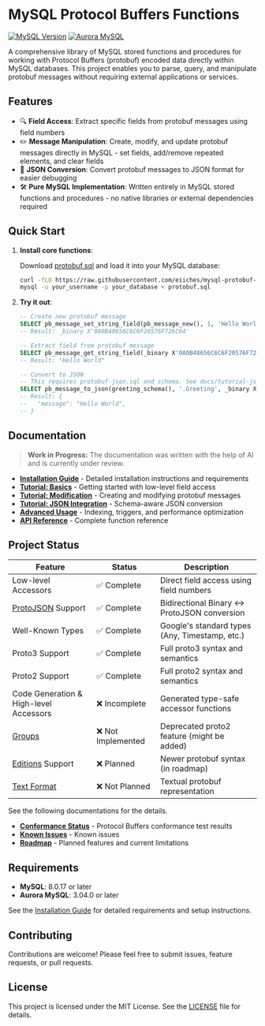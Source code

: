 # MySQL Protocol Buffers Functions

[![MySQL Version](https://img.shields.io/badge/MySQL-8.0.17%2B-blue)](https://dev.mysql.com/downloads/mysql/)
[![Aurora MySQL](https://img.shields.io/badge/Aurora%20MySQL-3.04.0%2B-orange)](https://aws.amazon.com/rds/aurora/)

A comprehensive library of MySQL stored functions and procedures for working with Protocol Buffers (protobuf) encoded data directly within MySQL databases. This project enables you to parse, query, and manipulate protobuf messages without requiring external applications or services.

## Features

- 🔍 **Field Access**: Extract specific fields from protobuf messages using field numbers
- ✏️ **Message Manipulation**: Create, modify, and update protobuf messages directly in MySQL - set fields, add/remove repeated elements, and clear fields
- 🔄 **JSON Conversion**: Convert protobuf messages to JSON format for easier debugging
- 🛠️ **Pure MySQL Implementation**: Written entirely in MySQL stored functions and procedures - no native libraries or external dependencies required

## Quick Start

1. **Install core functions**:

   Download [protobuf.sql](https://raw.githubusercontent.com/eiiches/mysql-protobuf-functions/refs/heads/main/build/protobuf.sql) and load it into your MySQL database:
   ```bash
   curl -fLO https://raw.githubusercontent.com/eiiches/mysql-protobuf-functions/refs/heads/main/build/protobuf.sql
   mysql -u your_username -p your_database < protobuf.sql
   ```

2. **Try it out**:
   ```sql
   -- Create new protobuf message
   SELECT pb_message_set_string_field(pb_message_new(), 1, 'Hello World');
   -- Result: _binary X'0A0B48656C6C6F20576F726C64'

   -- Extract field from protobuf message
   SELECT pb_message_get_string_field(_binary X'0A0B48656C6C6F20576F726C64', 1, '');
   -- Result: "Hello World"

   -- Convert to JSON
   -- This requires protobuf-json.sql and schema. See docs/tutorial-json.md for ways to load schema into MySQL.
   SELECT pb_message_to_json(greeting_schema(), '.Greeting', _binary X'0A0B48656C6C6F20576F726C64', NULL, NULL);
   -- Result: {
   --   "message": "Hello World",
   -- }
   ```

## Documentation

> **Work in Progress:** The documentation was written with the help of AI and is currently under review.

- **[Installation Guide](docs/installation.md)** - Detailed installation instructions and requirements
- **[Tutorial: Basics](docs/tutorial-basics.md)** - Getting started with low-level field access
- **[Tutorial: Modification](docs/tutorial-modification.md)** - Creating and modifying protobuf messages
- **[Tutorial: JSON Integration](docs/tutorial-json.md)** - Schema-aware JSON conversion
- **[Advanced Usage](docs/advanced-usage.md)** - Indexing, triggers, and performance optimization
- **[API Reference](docs/function-reference.md)** - Complete function reference

## Project Status

| Feature                                                            | Status            | Description                                    |
|--------------------------------------------------------------------|-------------------|------------------------------------------------|
| Low-level Accessors                                                | ✅ Complete       | Direct field access using field numbers        |
| [ProtoJSON](https://protobuf.dev/programming-guides/json/) Support | ✅ Complete       | Bidirectional Binary ↔ ProtoJSON conversion    |
| Well-Known Types                                                   | ✅ Complete       | Google's standard types (Any, Timestamp, etc.) |
| Proto3 Support                                                     | ✅ Complete       | Full proto3 syntax and semantics               |
| Proto2 Support                                                     | ✅ Complete       | Full proto2 syntax and semantics               |
| Code Generation & High-level Accessors                             | ❌ Incomplete      | Generated type-safe accessor functions         |
| [Groups](https://protobuf.dev/programming-guides/proto2/#groups)  | ❌ Not Implemented | Deprecated proto2 feature (might be added)     |
| [Editions](https://protobuf.dev/editions/overview/) Support       | ❌ Planned         | Newer protobuf syntax (in roadmap)             |
| [Text Format](https://protobuf.dev/reference/protobuf/textformat-spec/) | ❌ Not Planned     | Textual protobuf representation                |

See the following documentations for the details.

- **[Conformance Status](docs/conformance-status.md)** - Protocol Buffers conformance test results
- **[Known Issues](docs/known-issues.md)** - Known issues
- **[Roadmap](docs/roadmap.md)** - Planned features and current limitations

## Requirements

- **MySQL**: 8.0.17 or later
- **Aurora MySQL**: 3.04.0 or later

See the [Installation Guide](docs/installation.md) for detailed requirements and setup instructions.

## Contributing

Contributions are welcome! Please feel free to submit issues, feature requests, or pull requests.

## License

This project is licensed under the MIT License. See the [LICENSE](LICENSE) file for details.
